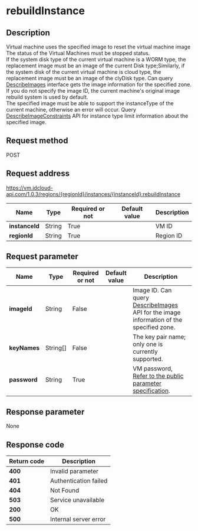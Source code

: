 # rebuildInstance


## Description
Virtual machine uses the specified image to reset the virtual machine image<br>
The status of the Virtual Machines must be stopped status. <br>
If the system disk type of the current virtual machine is a WORM type, the replacement image must be an image of the current Disk type;Similarly, if the system disk of the current virtual machine is cloud type, the replacement image must be an image of the clyDisk type. Can query <a href='https://www.jdcloud.com/help/detail/2874/isCatalog/1'> DescribeImages</a> interface gets the image information for the specified zone. <br>
If you do not specify the image ID, the current machine's original image rebuild system is used by default. <br>
The specified image must be able to support the instanceType of the current machine, otherwise an error will occur. Query <a href="https://www.jdcloud.com/help/detail/2872/isCatalog/1">DescribeImageConstraints</a> API for instance type limit information about the specified image.


## Request method
POST

## Request address
https://vm.jdcloud-api.com/1.0.3/regions/{regionId}/instances/{instanceId}:rebuildInstance

|Name|Type|Required or not|Default value|Description|
|---|---|---|---|---|
|**instanceId**|String|True| |VM ID|
|**regionId**|String|True| |Region ID|

## Request parameter
|Name|Type|Required or not|Default value|Description|
|---|---|---|---|---|
|**imageId**|String|False| |Image ID. Can query <a href = 'https://www.jdcloud.com/help/detail/2874/isCatalog/1'> DescribeImages</a> API for the image information of the specified zone.|
|**keyNames**|String[]|False| |The key pair name; only one is currently supported.|
|**password**|String|True| |VM password, <a href='https://www.jdcloud.com/help/detail/3870/isCatalog/1'>Refer to the public parameter specification</a>.|


## Response parameter
None



## Response code
|Return code|Description|
|---|---|
|**400**|Invalid parameter|
|**401**|Authentication failed|
|**404**|Not Found  |
|**503**|Service unavailable|
|**200**|OK|
|**500**|Internal server error|
